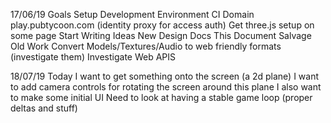 17/06/19
Goals
Setup Development Environment
CI
Domain play.pubtycoon.com (identity proxy for access auth)
Get three.js setup on some page
Start Writing
Ideas
New Design Docs
This Document
Salvage Old Work
Convert Models/Textures/Audio to web friendly formats (investigate them)
Investigate Web APIS

18/07/19
Today I want to get something onto the screen (a 2d plane)
I want to add camera controls for rotating the screen around this plane
I also want to make some initial UI
Need to look at having a stable game loop (proper deltas and stuff)